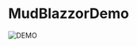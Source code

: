 # MudBlazzorDemo

![DEMO](https://i.pinimg.com/originals/85/4b/d0/854bd01ffce253c9f4ced2254882ec94.jpg)

